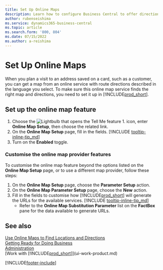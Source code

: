 ```yaml
---
title: Set Up Online Maps
description: Learn how to configure Business Central to offer directions and location information with an online map service.
author: rubenseishima
ms.service: dynamics365-business-central
ms.topic: article
ms.search.form: '800, 804'
ms.date: 07/15/2022
ms.author: a-reishima
---
```

# <a name="set-up-online-maps"></a>Set Up Online Maps

When you plan a visit to an address saved on a card, such as a customer, you can get a map from an online service with route directions described in the language you select. To make sure this online map service finds the right map and directions, you need to set it up in [!INCLUDE[prod_short](includes/prod_short.md)].

## <a name="set-up-the-online-map-feature"></a>Set up the online map feature

1. Choose the ![Lightbulb that opens the Tell Me feature 1.](media/ui-search/search_small.png "Tell me what you want to do") icon, enter **Online Map Setup**,  then choose the related link.
2. On the **Online Map Setup** page, fill in the fields. [!INCLUDE [tooltip-inline-tip_md](includes/tooltip-inline-tip_md.md)]
3. Turn on the **Enabled** toggle.

### <a name="customize-the-online-map-provider-features"></a>Customise the online map provider features

To customise the online map feature beyond the options listed on the **Online Map Setup** page, or to use a different map provider, follow these steps:

1. On the **Online Map Setup** page, choose the **Parameter Setup** action.
2. On the **Online Map Parameter Setup** page, choose the **New** action.
3. Fill in the fields to customise how [!INCLUDE[prod_short](includes/prod_short.md)] will generate the URLs for the available services. [!INCLUDE [tooltip-inline-tip_md](includes/tooltip-inline-tip_md.md)]
   * Refer to the **Online Map Substitution Parameter** list on the **FactBox** pane for the data available to generate URLs.

## <a name="see-also"></a>See also

[Use Online Maps to Find Locations and Directions](across-online-maps.md)  
[Getting Ready for Doing Business](ui-get-ready-business.md)  
[Administration](admin-setup-and-administration.md)  
[Work with [!INCLUDE[prod_short](includes/prod_short.md)]](ui-work-product.md)  

[!INCLUDE[footer-include](includes/footer-banner.md)]
